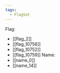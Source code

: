```yaml
---
tags:
  - FlagSet
---
```

Flag:
- [[flag_2]]
- [[flag_10756]]
- [[flag_10752]]
- [[flag_10759]]
Name:
- [[name_0]]
- [[name_14]]
